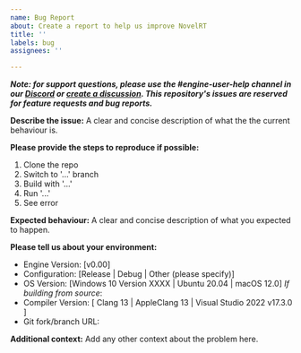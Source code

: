```yaml
---
name: Bug Report
about: Create a report to help us improve NovelRT
title: ''
labels: bug
assignees: ''

---
```


**_Note: for support questions, please use the #engine-user-help channel in our [Discord](https://discord.com/invite/V7SgCkm) or [create a discussion](https://github.com/novelrt/NovelRT/discussions/new). This repository's issues are reserved for feature requests and bug reports._**

**Describe the issue:**
A clear and concise description of what the the current behaviour is.


**Please provide the steps to reproduce if possible:**
1. Clone the repo
2. Switch to '...' branch
3. Build with '...'
4. Run '...'
5. See error


**Expected behaviour:**
A clear and concise description of what you expected to happen.


**Please tell us about your environment:**  
  - Engine Version: [v0.00]
  - Configuration: [Release | Debug | Other (please specify)]
  - OS Version: [Windows 10 Version XXXX | Ubuntu 20.04 | macOS 12.0]
  _If building from source_:
  - Compiler Version: [ Clang 13 | AppleClang 13 | Visual Studio 2022 v17.3.0 ]
  - Git fork/branch URL:


**Additional context:**
Add any other context about the problem here.
